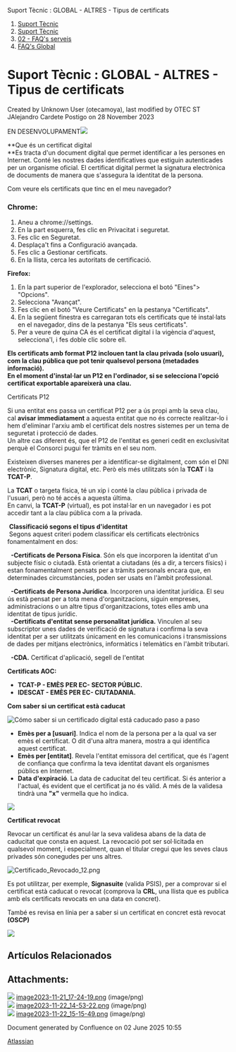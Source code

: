 Suport Tècnic : GLOBAL - ALTRES - Tipus de certificats  

1.  [Suport Tècnic](index.md)
2.  [Suport Tècnic](13893782.md)
3.  [02 - FAQ's serveis](26313393.md)
4.  [FAQ's Global](28705585.md)

Suport Tècnic : GLOBAL - ALTRES - Tipus de certificats
======================================================

Created by Unknown User (otecamoya), last modified by OTEC ST JAlejandro Cardete Postigo on 28 November 2023

EN DESENVOLUPAMENT![](https://intranet.aoc.cat/download/thumbnails/93356831/cropped-Favicon.png?version=1&modificationDate=1690390229873&api=v2)

  

**Que és un certificat digital  
**Es tracta d'un document digital que permet identificar a les persones en Internet. Conté les nostres dades identificatives que estiguin autenticades per un organisme oficial. El certificat digital permet la signatura electrònica de documents de manera que s'assegura la identitat de la persona. 

Com veure els certificats que tinc en el meu navegador?

### **Chrome:** 

1.  Aneu a chrome://settings.
2.  En la part esquerra, fes clic en Privacitat i seguretat.
3.  Fes clic en Seguretat.
4.  Desplaça't fins a Configuració avançada.
5.  Fes clic a Gestionar certificats.
6.  En la llista, cerca les autoritats de certificació.

**Firefox:**

1.  En la part superior de l'explorador, selecciona el botó "Eines"> "Opcions".
2.  Selecciona "Avançat".
3.  Fes clic en el botó "Veure Certificats" en la pestanya "Certificats".
4.  En la següent finestra es carregaran tots els certificats que té instal·lats en el navegador, dins de la pestanya "Els seus certificats".
5.  Per a veure de quina CA és el certificat digital i la vigència d'aquest, selecciona'l, i fes doble clic sobre ell.

  

**Els certificats amb format P12 inclouen tant la clau privada (solo usuari), com la clau pública que pot tenir qualsevol persona (metadades informació).**  
**En el moment d'instal·lar un P12 en l'ordinador, si se selecciona l'opció certificat exportable apareixerà una clau.**

Certificats P12

Si una entitat ens passa un certificat P12 per a ús propi amb la seva clau, cal **avisar immediatament** a aquesta entitat que no és correcte realitzar-lo i hem d'eliminar l'arxiu amb el certificat dels nostres sistemes per un tema de seguretat i protecció de dades.  
Un altre cas diferent és, que el P12 de l'entitat es generi cedit en exclusivitat perquè el Consorci pugui fer tràmits en el seu nom.

  

Existeixen diverses maneres per a identificar-se digitalment, com són el DNI electrònic, Signatura digital, etc. Però els més utilitzats són la **TCAT** i la **TCAT-P**.  
  
La **TCAT** o targeta física, té un xip i conté la clau pública i privada de l'usuari, però no té accés a aquesta última.  
En canvi, la **TCAT-P** (virtual), es pot instal·lar en un navegador i es pot accedir tant a la clau pública com a la privada.

 **Classificació segons el tipus d'identitat**  
 Segons aquest criteri podem classificar els certificats electrònics fonamentalment en dos:  
  
  **-Certificats de Persona Física**. Són els que incorporen la identitat d'un subjecte físic o ciutadà. Està orientat a ciutadans (és a dir, a tercers físics) i estan fonamentalment pensats per a tràmits personals encara que, en determinades circumstàncies, poden ser usats en l'àmbit professional.

  **-Certificats de Persona Jurídica**. Incorporen una identitat jurídica. El seu ús està pensat per a tota mena d'organitzacions, siguin empreses, administracions o un altre tipus d'organitzacions, totes elles amb una identitat de tipus jurídic.  
  **\-Certificats d'entitat sense personalitat jurídica.** Vinculen al seu subscriptor unes dades de verificació de signatura i confirma la seva identitat per a ser utilitzats únicament en les comunicacions i transmissions de dades per mitjans electrònics, informàtics i telemàtics en l'àmbit tributari.

  **\-CDA.** Certificat d'aplicació, segell de l'entitat

  

**Certificats AOC:**

*   **TCAT-P - EMÈS PER EC- SECTOR PÚBLIC.**
*   **IDESCAT - EMÈS PER EC- CIUTADANIA.**

  

**Com saber si un certificat està caducat**

![Cómo saber si un certificado digital está caducado paso a paso](https://cdn.urbantecno.com/urbantecno/2023/01/certificado-digital-2.jpg)

*   **Emès per a \[usuari\]**. Indica el nom de la persona per a la qual va ser emès el certificat. O dit d'una altra manera, mostra a qui identifica aquest certificat.
*   **Emès per \[entitat\]**. Revela l'entitat emissora del certificat, que és l'agent de confiança que confirma la teva identitat davant els organismes públics en Internet.
*   **Data d'expiració**. La data de caducitat del teu certificat. Si és anterior a l'actual, és evident que el certificat ja no és vàlid. A més de la validesa tindrà una **"x"** vermella que ho indica.

![](attachments/100008381/100008426.png)

  

**Certificat revocat**

Revocar un certificat és anul·lar la seva validesa abans de la data de caducitat que consta en aquest. La revocació pot ser sol·licitada en qualsevol moment, i especialment, quan el titular cregui que les seves claus privades són conegudes per uns altres.

![Certificado_Revocado_12.png](http://www.santiagobuitragoreis.com/wp-content/uploads/2016/04/Certificado_Revocado_12.png)

  

Es pot utilitzar, per exemple, **Signasuite** (valida PSIS), per a comprovar si el certificat està caducat o revocat (comprova la **CRL**, una llista que es publica amb els certificats revocats en una data en concret).

També es revisa en línia per a saber si un certificat en concret està revocat **(OSCP)**

  

![](attachments/100008381/100008428.png)

  

  

Artículos Relacionados
----------------------

  

  

  

  

Attachments:
------------

![](images/icons/bullet_blue.gif) [image2023-11-21\_17-24-19.png](attachments/100008381/100008419.png) (image/png)  
![](images/icons/bullet_blue.gif) [image2023-11-22\_14-53-22.png](attachments/100008381/100008426.png) (image/png)  
![](images/icons/bullet_blue.gif) [image2023-11-22\_15-15-49.png](attachments/100008381/100008428.png) (image/png)  

Document generated by Confluence on 02 June 2025 10:55

[Atlassian](http://www.atlassian.com/)